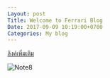 ```yaml
---
Layout: post
Title: Welcome to Ferrari Blog
Date: 2017-09-09 10:19:00+0700
Categories: My blog
---
```


[ลิงค์เพิ่มเติม](http://www.thaigoodview.com/files/u53351/161018wowwee-joebot-1_1_.jpg)

![Note8](https://upload.wikimedia.org/wikipedia/commons/1/1b/2013-03-05_Geneva_Motor_Show_8267.JPG)
